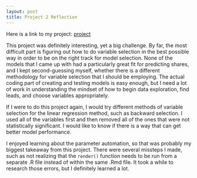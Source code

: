 ```yaml
---
layout: post
title: Project 2 Reflection
---
```


Here is a link to my project: [project](https://saararaja.github.io/ST558--Project-2/)

This project was definitely interesting, yet a big challenge.  By far, the most difficult part is figuring out how to do variable selection in the best possible way in order to be on the right track for model selection.
None of the models that I came up with had a particularly great fit for predicting shares, and I kept second-guessing myself, whether there is a different methodology for variable selection that I should be employing.  The actual coding part of creating and testing models is easy enough, but I need a lot of work in understanding the mindset of how to begin data exploration, find leads, and choose variables appropriately.

If I were to do this project again, I would try different methods of variable selection for the linear regression method, such as backward selection.  I used all of the variables first and then removed all of the ones that were not statistically significant. I would like to know if there is a way that can get better model performance.

I enjoyed learning about the parameter automation, so that was probably my biggest takeaway from this project.  There were several missteps I made, such as not realizing that the `render()` function needs to be run from a separate .R file instead of within the same .Rmd file.  It took a while to research those errors, but I definitely learned a lot.
